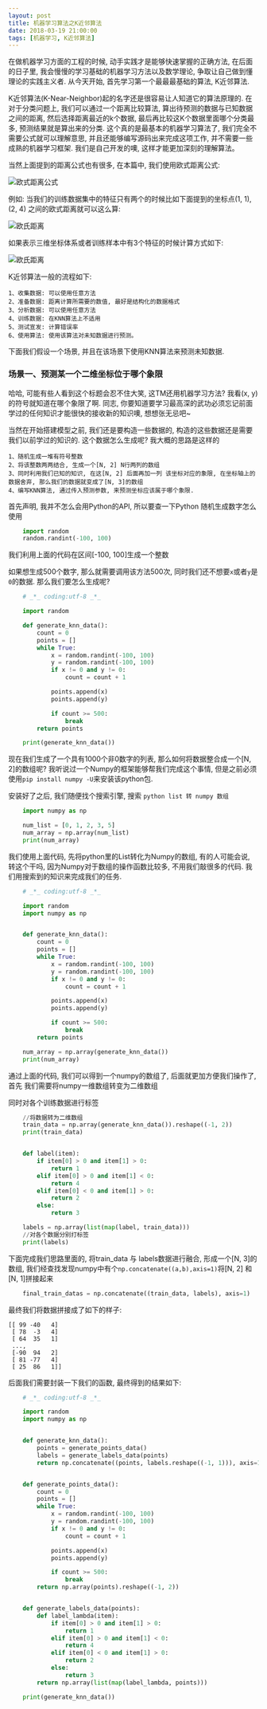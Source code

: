 ```yaml
---
layout: post
title: 机器学习算法之K近邻算法
date: 2018-03-19 21:00:00
tags: [机器学习, K近邻算法]
---
```


在做机器学习方面的工程的时候, 动手实践才是能够快速掌握的正确方法, 在后面的日子里, 我会慢慢的学习基础的机器学习方法以及数学理论, 争取让自己做到懂理论的实践主义者.
从今天开始, 首先学习第一个最最最基础的算法, K近邻算法.

K近邻算法(K-Near-Neighbor)起的名字还是很容易让人知道它的算法原理的. 在对于分类问题上, 我们可以通过一个距离比较算法, 算出待预测的数据与已知数据之间的距离, 然后选择距离最近的k个数据, 最后再比较这K个数据里面哪个分类最多, 预测结果就是算出来的分类. 这个真的是最基本的机器学习算法了, 我们完全不需要公式就可以理解意思, 并且还能够编写源码出来完成这项工作, 并不需要一些成熟的机器学习框架. 我们是自己开发的噢, 这样才能更加深刻的理解算法。

当然上面提到的距离公式也有很多, 在本篇中, 我们使用欧式距离公式:

![欧式距离公式](/assets/images/2018-03-19-machine-learning-knn.png)

例如: 当我们的训练数据集中的特征只有两个的时候比如下面提到的坐标点(1, 1), (2, 4) 之间的欧式距离就可以这么算:

![欧氏距离](/assets/images/2018-03-19-machine-learning-knn-example1.png)

如果表示三维坐标体系或者训练样本中有3个特征的时候计算方式如下:

![欧氏距离](/assets/images/2018-03-19-machine-learning-knn-example2.png)

K近邻算法一般的流程如下:

```
1、收集数据: 可以使用任意方法
2、准备数据: 距离计算所需要的数值, 最好是结构化的数据格式
3、分析数据: 可以使用任意方法
4、训练数据: 在KNN算法上不适用
5、测试宣发: 计算错误率
6、使用算法: 使用该算法对未知数据进行预测。
```



下面我们假设一个场景, 并且在该场景下使用KNN算法来预测未知数据.

### 场景一、预测某一个二维坐标位于哪个象限

哈哈, 可能有些人看到这个标题会忍不住大笑, 这TM还用机器学习方法? 我看(x, y)的符号就知道在哪个象限了啊. 同志, 你要知道要学习最高深的武功必须忘记前面学过的任何知识才能很快的接收新的知识噢, 想想张无忌吧~

当然在开始搭建模型之前, 我们还是要构造一些数据的, 构造的这些数据还是需要我们以前学过的知识的.
这个数据怎么生成呢? 我大概的思路是这样的

```
1、随机生成一堆有符号整数
2、将该整数两两结合, 生成一个[N, 2] N行两列的数组
3、同时利用我们已知的知识, 在这[N, 2] 后面再加一列 该坐标对应的象限, 在坐标轴上的数据舍弃, 那么我们的数据就变成了[N, 3]的数组
4、编写KNN算法, 通过传入预测参数, 来预测坐标应该属于哪个象限.
```

首先声明, 我并不怎么会用Python的API, 所以要查一下Python 随机生成数字怎么使用

```python
    import random
    random.randint(-100, 100)
```
我们利用上面的代码在区间[-100, 100]生成一个整数

如果想生成500个数字, 那么就需要调用该方法500次, 同时我们还不想要```x```或者```y```是```0```的数据. 那么我们要怎么生成呢?

```python
    # _*_ coding:utf-8 _*_

    import random

    def generate_knn_data():
        count = 0
        points = []
        while True:
            x = random.randint(-100, 100)
            y = random.randint(-100, 100)
            if x != 0 and y != 0:
                count = count + 1

            points.append(x)
            points.append(y)

            if count >= 500:
                break
        return points

    print(generate_knn_data())
```

现在我们生成了一个具有1000个非0数字的列表, 那么如何将数据整合成一个[N, 2]的数组呢? 我听说过一个Numpy的框架能够帮我们完成这个事情, 但是之前必须使用```pip install numpy -U```来安装该python包.

安装好了之后, 我们随便找个搜索引擎, 搜索 ```python list 转 numpy 数组``` 

```python
    import numpy as np

    num_list = [0, 1, 2, 3, 5]
    num_array = np.array(num_list)
    print(num_array)
```

我们使用上面代码, 先将python里的List转化为Numpy的数组, 有的人可能会说, 转这个干吗, 因为Numpy对于数组的操作函数比较多, 不用我们敲很多的代码. 我们用搜索到的知识来完成我们的任务.

```python
    # _*_ coding:utf-8 _*_

    import random
    import numpy as np


    def generate_knn_data():
        count = 0
        points = []
        while True:
            x = random.randint(-100, 100)
            y = random.randint(-100, 100)
            if x != 0 and y != 0:
                count = count + 1

            points.append(x)
            points.append(y)

            if count >= 500:
                break
        return points

    num_array = np.array(generate_knn_data())
    print(num_array)
```

通过上面的代码, 我们可以得到一个numpy的数组了, 后面就更加方便我们操作了, 首先 我们需要将numpy一维数组转变为二维数组

同时对各个训练数据进行标签

```python
    //将数据转为二维数组
    train_data = np.array(generate_knn_data()).reshape((-1, 2))
    print(train_data)


    def label(item):
        if item[0] > 0 and item[1] > 0:
            return 1
        elif item[0] > 0 and item[1] < 0:
            return 4
        elif item[0] < 0 and item[1] > 0:
            return 2
        else:
            return 3

    labels = np.array(list(map(label, train_data)))
    //对各个数据分别打标签
    print(labels)
```

下面完成我们思路里面的, 将train_data 与 labels数据进行融合, 形成一个[N, 3]的数组, 我们经查找发现numpy中有个```np.concatenate((a,b),axis=1)```将[N, 2] 和 [N, 1]拼接起来

```python
    final_train_datas = np.concatenate((train_data, labels), axis=1) 
```

最终我们将数据拼接成了如下的样子:

```
[[ 99 -40   4]
 [ 78  -3   4]
 [ 64  35   1]
 ..., 
 [-90  94   2]
 [ 81 -77   4]
 [ 25  86   1]]
```
后面我们需要封装一下我们的函数, 最终得到的结果如下:

```python
    # _*_ coding:utf-8 _*_

    import random
    import numpy as np


    def generate_knn_data():
        points = generate_points_data()
        labels = generate_labels_data(points)
        return np.concatenate((points, labels.reshape((-1, 1))), axis=1)


    def generate_points_data():
        count = 0
        points = []
        while True:
            x = random.randint(-100, 100)
            y = random.randint(-100, 100)
            if x != 0 and y != 0:
                count = count + 1

            points.append(x)
            points.append(y)

            if count >= 500:
                break
        return np.array(points).reshape((-1, 2))


    def generate_labels_data(points):
        def label_lambda(item):
            if item[0] > 0 and item[1] > 0:
                return 1
            elif item[0] > 0 and item[1] < 0:
                return 4
            elif item[0] < 0 and item[1] > 0:
                return 2
            else:
                return 3
        return np.array(list(map(label_lambda, points)))

    print(generate_knn_data())
```

